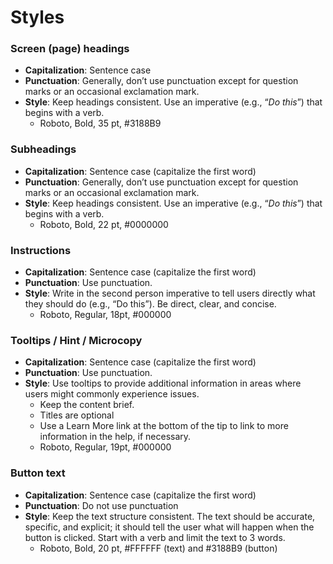 # Styles

### Screen (page) headings <a href="#page-screen-headings" id="page-screen-headings"></a>

* **Capitalization**:  Sentence case&#x20;
* **Punctuation**: Generally, don’t use punctuation except for question marks or an occasional exclamation mark.&#x20;
* **Style**: Keep headings consistent. Use an imperative (e.g., “_Do this_”) that begins with a verb. &#x20;
  * Roboto, Bold, 35 pt, #3188B9

### Subheadings <a href="#subheadings" id="subheadings"></a>

* **Capitalization**: Sentence case (capitalize the first word)
* **Punctuation**: Generally, don’t use punctuation except for question marks or an occasional exclamation mark.
* **Style**: Keep headings consistent. Use an imperative (e.g., “_Do this_”) that begins with a verb.&#x20;
  * Roboto, Bold, 22 pt, #0000000

### Instructions <a href="#instructions" id="instructions"></a>

* **Capitalization**: Sentence case (capitalize the first word)&#x20;
* **Punctuation**: Use punctuation.&#x20;
* **Style**: Write in the second person imperative to tell users directly what they should do (e.g., “Do this”). Be direct, clear, and concise. &#x20;
  * Roboto, Regular, 18pt, #000000

### Tooltips / Hint / Microcopy <a href="#tooltips" id="tooltips"></a>

* **Capitalization**: Sentence case (capitalize the first word)&#x20;
* **Punctuation**: Use punctuation.&#x20;
* **Style**: Use tooltips to provide additional information in areas where users might commonly experience issues.
  * Keep the content brief.&#x20;
  * Titles are optional
  * Use a Learn More link at the bottom of the tip to link to more information in the help, if necessary.&#x20;
  * Roboto, Regular, 19pt, #000000

### Button text <a href="#button-text" id="button-text"></a>

* **Capitalization**:  Sentence case (capitalize the first word)
* **Punctuation**: Do not use punctuation
* **Style**: Keep the text structure consistent. The text should be accurate, specific, and explicit; it should tell the user what will happen when the button is clicked.  Start with a verb and limit the text to 3 words.
  * Roboto, Bold, 20 pt, #FFFFFF (text) and #3188B9 (button)

